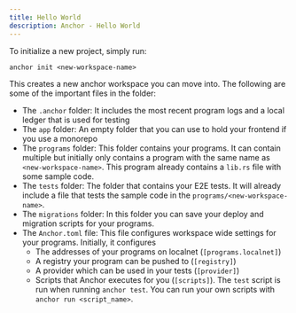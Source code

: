 ```yaml
---
title: Hello World
description: Anchor - Hello World
---
```


To initialize a new project, simply run:

```shell
anchor init <new-workspace-name>
```

This creates a new anchor workspace you can move into. The following are some of the important files in the folder:

- The `.anchor` folder: It includes the most recent program logs and a local ledger that is used for testing
- The `app` folder: An empty folder that you can use to hold your frontend if you use a monorepo
- The `programs` folder: This folder contains your programs. It can contain multiple but initially only contains a program with the same name as `<new-workspace-name>`. This program already contains a `lib.rs` file with some sample code.
- The `tests` folder: The folder that contains your E2E tests. It will already include a file that tests the sample code in the `programs/<new-workspace-name>`.
- The `migrations` folder: In this folder you can save your deploy and migration scripts for your programs.
- The `Anchor.toml` file: This file configures workspace wide settings for your programs. Initially, it configures
  - The addresses of your programs on localnet (`[programs.localnet]`)
  - A registry your program can be pushed to (`[registry]`)
  - A provider which can be used in your tests (`[provider]`)
  - Scripts that Anchor executes for you (`[scripts]`). The `test` script is run when running `anchor test`. You can run your own scripts with `anchor run <script_name>`.
